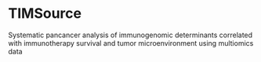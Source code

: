 # TIMSource
Systematic pancancer analysis of immunogenomic determinants correlated with immunotherapy survival and tumor microenvironment using multiomics data
